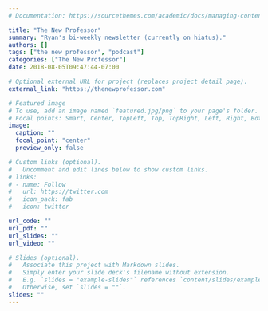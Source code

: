 ```yaml
---
# Documentation: https://sourcethemes.com/academic/docs/managing-content/

title: "The New Professor"
summary: "Ryan's bi-weekly newsletter (currently on hiatus)."
authors: []
tags: ["the new professor", "podcast"]
categories: ["The New Professor"]
date: 2018-08-05T09:47:44-07:00

# Optional external URL for project (replaces project detail page).
external_link: "https://thenewprofessor.com"

# Featured image
# To use, add an image named `featured.jpg/png` to your page's folder.
# Focal points: Smart, Center, TopLeft, Top, TopRight, Left, Right, BottomLeft, Bottom, BottomRight.
image:
  caption: ""
  focal_point: "center"
  preview_only: false

# Custom links (optional).
#   Uncomment and edit lines below to show custom links.
# links:
# - name: Follow
#   url: https://twitter.com
#   icon_pack: fab
#   icon: twitter

url_code: ""
url_pdf: ""
url_slides: ""
url_video: ""

# Slides (optional).
#   Associate this project with Markdown slides.
#   Simply enter your slide deck's filename without extension.
#   E.g. `slides = "example-slides"` references `content/slides/example-slides.md`.
#   Otherwise, set `slides = ""`.
slides: ""
---
```

